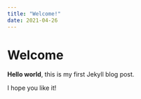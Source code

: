 ```yaml
---
title: "Welcome!"
date: 2021-04-26
---
```


# Welcome

**Hello world**, this is my first Jekyll blog post.

I hope you like it!
